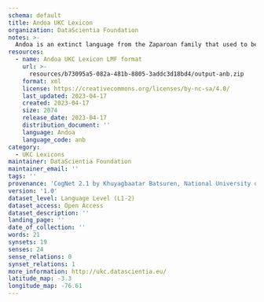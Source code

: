 ```yaml
---
schema: default
title: Andoa UKC Lexicon
organization: DataScientia Foundation
notes: >-
  Andoa is an extinct language from the Zaparoan family that used to be spoken in South America. The UKC Lexicon of Andoa is represented as a lexico-semantic network. It consists of words, word senses, synsets, as well as sense-level and synset-level relationships
resources:
  - name: Andoa UKC Lexicon LMF format
    url: >-
      resources/b73095a5-082a-481b-8805-3addc3d18bd4/output-anb.zip
    format: xml
    license: https://creativecommons.org/licenses/by-nc-sa/4.0/
    last_updated: 2023-04-17
    created: 2023-04-17
    size: 2074
    release_date: 2023-04-17
    distribution_document: ''
    language: Andoa
    language_code: anb
category:
  - UKC Lexicons
maintainer: DataScientia Foundation
maintainer_email: ''
tags: ''
provenance: 'CogNet 2.1 by Khuyagbaatar Batsuren, National University of Mongolia (http://cognet.ukc.disi.unitn.it); Native Languages of the Americas 2021.11. by Laura Redish and Orrin Lewis (http://www.native-languages.org); Princeton WordNet 2.1 by Princeton University (https://wordnet.princeton.edu)'
version: '1.0'
dataset_level: Language Level (L1-2)
dataset_access: Open Access
dataset_description: ''
landing_page: ''
date_of_collection: ''
words: 21
synsets: 19
senses: 24
sense_relations: 0
synset_relations: 1
more_information: http://ukc.datascientia.eu/
latitude_map: -3.3
longitude_map: -76.61
---
```

